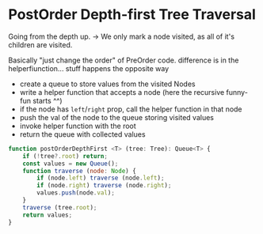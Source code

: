 # PostOrder Depth-first Tree Traversal
Going from the depth up. -> We only mark a node visited, as all of it's children are visited.

Basically "just change the order" of PreOrder code.
difference is in the helperfiunction... stuff happens the opposite way

 - create a queue to store values from the visited Nodes
 - write a helper function that accepts a node (here the recursive funny-fun starts ^^)
  - if the node has `left`/`right` prop, call the helper function in that node
  - push the val of the node to the queue storing visited values
 - invoke helper function with the root
 - return the queue with collected values

``` javascript
function postOrderDepthFirst <T> (tree: Tree): Queue<T> {
    if (!tree?.root) return;
    const values = new Queue();
    function traverse (node: Node) {
        if (node.left) traverse (node.left);
        if (node.right) traverse (node.right);
        values.push(node.val);
    }
    traverse (tree.root);
    return values;
}
```